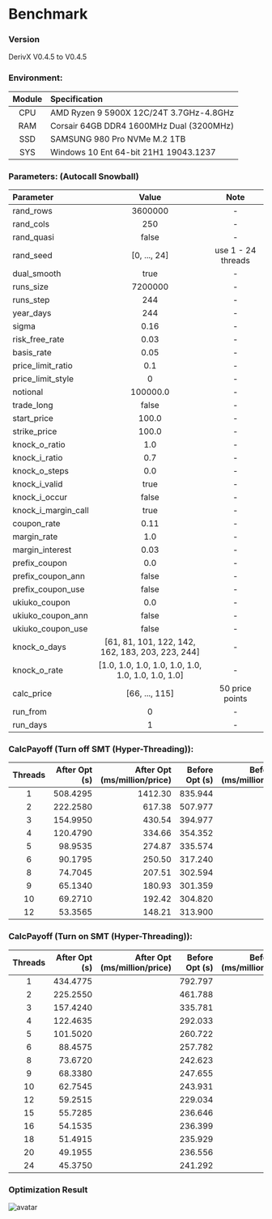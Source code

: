 # Benchmark

### Version
DerivX V0.4.5 to V0.4.5

### Environment:
| Module | Specification                            |
| :----: | :--------------------------------------- |
| CPU    | AMD Ryzen 9 5900X 12C/24T 3.7GHz-4.8GHz  |
| RAM    | Corsair 64GB DDR4 1600MHz Dual (3200MHz) |
| SSD    | SAMSUNG 980 Pro NVMe M.2 1TB             |
| SYS    | Windows 10 Ent 64-bit 21H1 19043.1237    |

### Parameters: (Autocall Snowball)
| Parameter           | Value                                              | Note               |
| :------------------ | :------------------------------------------------: | :----------------: |
| rand_rows           | 3600000                                            | -                  |
| rand_cols           | 250                                                | -                  |
| rand_quasi          | false                                              | -                  |
| rand_seed           | [0, ..., 24]                                       | use 1 - 24 threads |
| dual_smooth         | true                                               | -                  |
| runs_size           | 7200000                                            | -                  |
| runs_step           | 244                                                | -                  |
| year_days           | 244                                                | -                  |
| sigma               | 0.16                                               | -                  |
| risk_free_rate      | 0.03                                               | -                  |
| basis_rate          | 0.05                                               | -                  |
| price_limit_ratio   | 0.1                                                | -                  |
| price_limit_style   | 0                                                  | -                  |
| notional            | 100000.0                                           | -                  |
| trade_long          | false                                              | -                  |
| start_price         | 100.0                                              | -                  |
| strike_price        | 100.0                                              | -                  |
| knock_o_ratio       | 1.0                                                | -                  |
| knock_i_ratio       | 0.7                                                | -                  |
| knock_o_steps       | 0.0                                                | -                  |
| knock_i_valid       | true                                               | -                  |
| knock_i_occur       | false                                              | -                  |
| knock_i_margin_call | true                                               | -                  |
| coupon_rate         | 0.11                                               | -                  |
| margin_rate         | 1.0                                                | -                  |
| margin_interest     | 0.03                                               | -                  |
| prefix_coupon       | 0.0                                                | -                  |
| prefix_coupon_ann   | false                                              | -                  |
| prefix_coupon_use   | false                                              | -                  |
| ukiuko_coupon       | 0.0                                                | -                  |
| ukiuko_coupon_ann   | false                                              | -                  |
| ukiuko_coupon_use   | false                                              | -                  |
| knock_o_days        | [61, 81, 101, 122, 142, 162, 183, 203, 223, 244]   | -                  |
| knock_o_rate        | [1.0, 1.0, 1.0, 1.0, 1.0, 1.0, 1.0, 1.0, 1.0, 1.0] | -                  |
| calc_price          | [66, ..., 115]                                     | 50 price points    |
| run_from            | 0                                                  | -                  |
| run_days            | 1                                                  | -                  |

### CalcPayoff (Turn off SMT (Hyper-Threading)):
| Threads | After Opt (s) | After Opt (ms/million/price) | Before Opt (s) | Before Opt (ms/million/price) | Percent (%) |
| :-----: | ------------: | ---------------------------: | -------------: | ----------------------------: | ----------: |
| 1       | 508.4295      | 1412.30                      | 835.944        | 60.821      |
| 2       | 222.2580      |  617.38                      | 507.977        | 43.754      |
| 3       | 154.9950      |  430.54                      | 394.977        | 39.242      |
| 4       | 120.4790      |  334.66                      | 354.352        | 34.000      |
| 5       |  98.9535      |  274.87                      | 335.574        | 29.488      |
| 6       |  90.1795      |  250.50                      | 317.240        | 28.426      |
| 8       |  74.7045      |  207.51                      | 302.594        | 24.688      |
| 9       |  65.1340      |  180.93                      | 301.359        | 21.613      |
| 10      |  69.2710      |  192.42                      | 304.820        | 22.725      |
| 12      |  53.3565      |  148.21                      | 313.900        | 16.998      |

### CalcPayoff (Turn on SMT (Hyper-Threading)):
| Threads | After Opt (s) | After Opt (ms/million/price) | Before Opt (s) | Before Opt (ms/million/price) | Percent (%) |
| :-----: | ------------: | ---------------------------: | -------------: | ----------------------------: | ----------: |
| 1       | 434.4775      |  | 792.797        |  | 54.803      |
| 2       | 225.2550      |  | 461.788        |  | 48.779      |
| 3       | 157.4240      |  | 335.781        |  | 46.883      |
| 4       | 122.4635      |  | 292.033        |  | 41.935      |
| 5       | 101.5020      |  | 260.722        |  | 38.931      |
| 6       |  88.4575      |  | 257.782        |  | 34.315      |
| 8       |  73.6720      |  | 242.623        |  | 30.365      |
| 9       |  68.3380      |  | 247.655        |  | 27.594      |
| 10      |  62.7545      |  | 243.931        |  | 25.726      |
| 12      |  59.2515      |  | 229.034        |  | 25.870      |
| 15      |  55.7285      |  | 236.646        |  | 23.549      |
| 16      |  54.1535      |  | 236.399        |  | 22.908      |
| 18      |  51.4915      |  | 235.929        |  | 21.825      |
| 20      |  49.1955      |  | 236.556        |  | 20.797      |
| 24      |  45.3750      |  | 241.292        |  | 18.805      |

### Optimization Result
![avatar](I:/Project/Public/DerivX/DerivX/benchmark/img_opt_ret_0.4.5_1.png)
